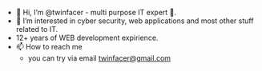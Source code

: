 - 👋 Hi, I’m @twinfacer - multi purpose IT expert 🤖.
- 👀 I’m interested in cyber security, web applications and most other stuff related to IT.
- 12+ years of WEB development expirience.
- 📫 How to reach me
  - you can try via email twinfacer@gmail.com   
